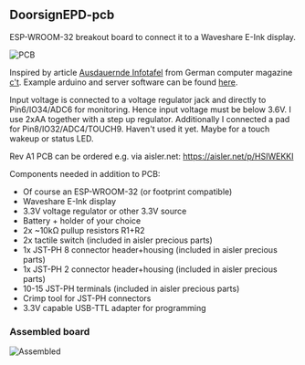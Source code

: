 ## DoorsignEPD-pcb

ESP-WROOM-32 breakout board to connect it to a Waveshare E-Ink display. 

![PCB](https://ahinrichs.github.com/DoorsignEPD-pcb/img/pcbsample.jpg)

Inspired by article [Ausdauernde Infotafel](https://ct.de/yrzv) from German
computer magazine [c't](https://ct.de). Example arduino and server software can
be found [here](https://github.com/jamct/DoorsignEPD/).

Input voltage is connected to a voltage regulator jack and directly to
Pin6/IO34/ADC6 for monitoring. Hence input voltage must be below 3.6V.  I use
2xAA together with a step up regulator. Additionally I connected a pad for
Pin8/IO32/ADC4/TOUCH9. Haven't used it yet. Maybe for a touch wakeup or status
LED.

Rev A1 PCB can be ordered e.g. via aisler.net: https://aisler.net/p/HSIWEKKI

Components needed in addition to PCB:

* Of course an ESP-WROOM-32 (or footprint compatible)
* Waveshare E-Ink display
* 3.3V voltage regulator or other 3.3V source
* Battery + holder of your choice
* 2x ~10kΩ pullup resistors R1+R2
* 2x tactile switch (included in aisler precious parts)
* 1x JST-PH 8 connector header+housing (included in aisler precious parts)
* 1x JST-PH 2 connector header+housing (included in aisler precious parts)
* 10-15 JST-PH terminals (included in aisler precious parts)
* Crimp tool for JST-PH connectors
* 3.3V capable USB-TTL adapter for programming

### Assembled board

![Assembled](https://ahinrichs.github.com/DoorsignEPD-pcb/img/front.jpg)
